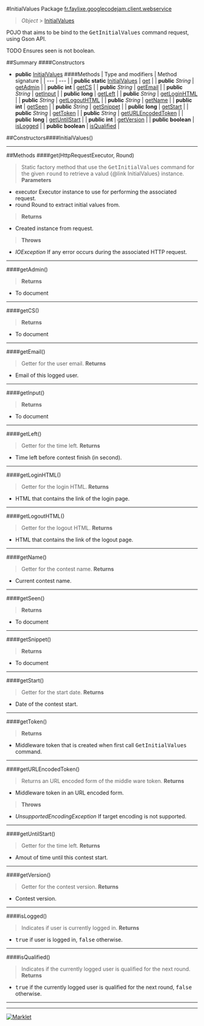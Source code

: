 #InitialValues
Package [fr.faylixe.googlecodejam.client.webservice](README.md)<br>

> *Object* > [InitialValues](InitialValues.md)

<p>POJO that aims to be bind to the <tt>GetInitialValues</tt>
 command request, using Gson API.</p>
 
 TODO Ensures seen is not boolean.

##Summary
####Constructors
* **public** [InitialValues](#initialvalues)
####Methods
| Type and modifiers | Method signature |
| --- | --- |
| **public static** [InitialValues](InitialValues.md) | [get](#gethttprequestexecutor-round) |
| **public** *String* | [getAdmin](#getadmin) |
| **public** **int** | [getCS](#getcs) |
| **public** *String* | [getEmail](#getemail) |
| **public** *String* | [getInput](#getinput) |
| **public** **long** | [getLeft](#getleft) |
| **public** *String* | [getLoginHTML](#getloginhtml) |
| **public** *String* | [getLogoutHTML](#getlogouthtml) |
| **public** *String* | [getName](#getname) |
| **public** **int** | [getSeen](#getseen) |
| **public** *String* | [getSnippet](#getsnippet) |
| **public** **long** | [getStart](#getstart) |
| **public** *String* | [getToken](#gettoken) |
| **public** *String* | [getURLEncodedToken](#geturlencodedtoken) |
| **public** **long** | [getUntilStart](#getuntilstart) |
| **public** **int** | [getVersion](#getversion) |
| **public** **boolean** | [isLogged](#islogged) |
| **public** **boolean** | [isQualified](#isqualified) |


##Constructors####InitialValues()
> 

---


##Methods
####get(HttpRequestExecutor, Round)
> Static factory method that use the <tt>GetInitialValues</tt> command
 for the given <tt>round</tt> to retrieve a valud {@link InitialValues} instance.
> **Parameters**
* executor Executor instance to use for performing the associated request.
* round Round to extract initial values from.

> **Returns**
* Created instance from request.

> **Throws**
* *IOException* If any error occurs during the associated HTTP request.


---

####getAdmin()
> 
> **Returns**
* To document


---

####getCS()
> 
> **Returns**
* To document


---

####getEmail()
> Getter for the user email.
> **Returns**
* Email of this logged user.


---

####getInput()
> 
> **Returns**
* To document


---

####getLeft()
> Getter for the time left.
> **Returns**
* Time left before contest finish (in second).


---

####getLoginHTML()
> Getter for the login HTML.
> **Returns**
* HTML that contains the link of the login page.


---

####getLogoutHTML()
> Getter for the logout HTML.
> **Returns**
* HTML that contains the link of the logout page.


---

####getName()
> Getter for the contest name.
> **Returns**
* Current contest name.


---

####getSeen()
> 
> **Returns**
* To document


---

####getSnippet()
> 
> **Returns**
* To document


---

####getStart()
> Getter for the start date.
> **Returns**
* Date of the contest start.


---

####getToken()
> 
> **Returns**
* Middleware token that is created when first call <tt>GetInitialValues</tt> command.


---

####getURLEncodedToken()
> Returns an URL encoded form of the middle ware token.
> **Returns**
* Middleware token in an URL encoded form.

> **Throws**
* *UnsupportedEncodingException* If target encoding is not supported.


---

####getUntilStart()
> Getter for the time left.
> **Returns**
* Amout of time until this contest start.


---

####getVersion()
> Getter for the contest version.
> **Returns**
* Contest version.


---

####isLogged()
> Indicates if user is currently logged in.
> **Returns**
* <tt>true</tt> if user is logged in, <tt>false</tt> otherwise.


---

####isQualified()
> Indicates if the currently logged user
 is qualified for the next round.
> **Returns**
* <tt>true</tt> if the currently logged user is qualified for the next round, <tt>false</tt> otherwise.


---

---

[![Marklet](https://img.shields.io/badge/Generated%20by-Marklet-green.svg)](https://github.com/Faylixe/marklet)